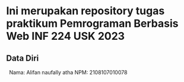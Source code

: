 # Ini merupakan repository tugas praktikum Pemrograman Berbasis Web INF 224 USK 2023
 
## Data Diri
 
Nama: Alifan naufally atha
NPM:  2108107010078